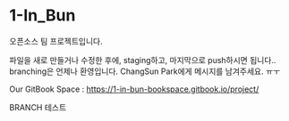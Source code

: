 # 1-In_Bun
오픈소스 팀 프로젝트입니다.

파일을 새로 만들거나 수정한 후에, staging하고, 마지막으로 push하시면 됩니다..
branching은 언제나 환영입니다. ChangSun Park에게 메시지를 남겨주세요.
ㅠㅜ

Our GitBook Space : https://1-in-bun-bookspace.gitbook.io/project/

BRANCH 테스트